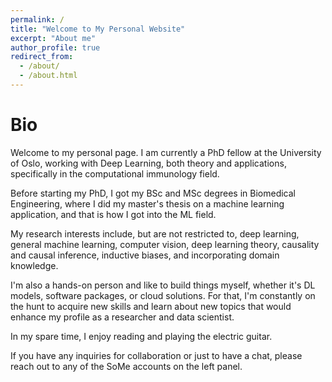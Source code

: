 ```yaml
---
permalink: /
title: "Welcome to My Personal Website"
excerpt: "About me"
author_profile: true
redirect_from: 
  - /about/
  - /about.html
---
```


Bio
======
Welcome to my personal page. I am currently a PhD fellow at the University of Oslo, working with Deep Learning, both theory and applications, specifically in the computational immunology field.

Before starting my PhD, I got my BSc and MSc degrees in Biomedical Engineering, where I did my master's thesis on a machine learning application, and that is how I got into the ML field.

My research interests include, but are not restricted to, deep learning, general machine learning, computer vision, deep learning theory, causality and causal inference, inductive biases, and incorporating domain knowledge.

I'm also a hands-on person and like to build things myself, whether it's DL models, software packages, or cloud solutions. For that, I'm constantly on the hunt to acquire new skills and learn about new topics that would enhance my profile as a researcher and data scientist.

In my spare time, I enjoy reading and playing the electric guitar.

If you have any inquiries for collaboration or just to have a chat, please reach out to any of the SoMe accounts on the left panel.
